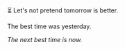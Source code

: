 ⏳ Let\'s not pretend tomorrow is better\.

The best time was yesterday\. 

*The next best time is now\.*